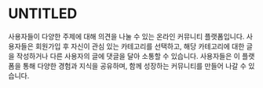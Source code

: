 # UNTITLED
사용자들이 다양한 주제에 대해 의견을 나눌 수 있는 온라인 커뮤니티 플랫폼입니다. 사용자들은 회원가입 후 자신이 관심 있는 카테고리를 선택하고, 해당 카테고리에 대한 글을 작성하거나 다른 사용자의 글에 댓글을 달아 소통할 수 있습니다. 사용자들은 이 플랫폼을 통해 다양한 경험과 지식을 공유하며, 함께 성장하는 커뮤니티를 만들어 나갈 수 있습니다.
